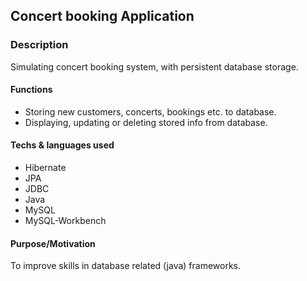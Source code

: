 ## Concert booking Application

### Description
Simulating concert booking system, with persistent database storage.

#### Functions 
- Storing new customers, concerts, bookings etc. to database.
- Displaying, updating or deleting stored info from database. 

#### Techs & languages used
- Hibernate
- JPA
- JDBC
- Java
- MySQL
- MySQL-Workbench

#### Purpose/Motivation 
To improve skills in database related (java) frameworks. 



